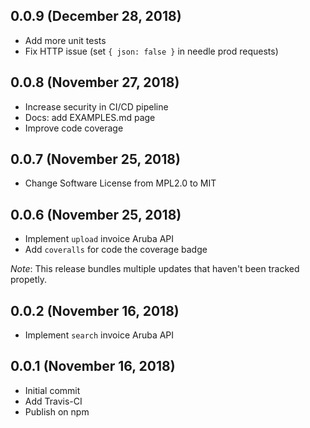 ## 0.0.9 (December 28, 2018)

* Add more unit tests
* Fix HTTP issue (set `{ json: false }` in needle prod requests)

## 0.0.8 (November 27, 2018)

* Increase security in CI/CD pipeline
* Docs: add EXAMPLES.md page
* Improve code coverage

## 0.0.7 (November 25, 2018)

* Change Software License from MPL2.0 to MIT

## 0.0.6 (November 25, 2018)

* Implement `upload` invoice Aruba API
* Add `coveralls` for code the coverage badge

_Note_: This release bundles multiple updates that haven't been tracked propetly.

## 0.0.2 (November 16, 2018)

* Implement `search` invoice Aruba API

## 0.0.1 (November 16, 2018)

* Initial commit
* Add Travis-CI
* Publish on npm
